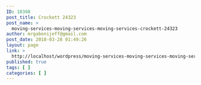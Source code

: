 ```yaml
---
ID: 10308
post_title: Crockett 24323
post_name: >
  moving-services-moving-services-moving-services-crockett-24323
author: mrgabonijeff@gmail.com
post_date: 2018-03-28 01:49:26
layout: page
link: >
  http://localhost/wordpress/moving-services-moving-services-moving-services-crockett-24323/
published: true
tags: [ ]
categories: [ ]
---
```

